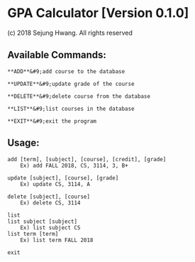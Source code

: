 # GPA Calculator [Version 0.1.0]
(c) 2018 Sejung Hwang. All rights reserved

## Available Commands:
```
**ADD**&#9;add course to the database

**UPDATE**&#9;update grade of the course

**DELETE**&#9;delete course from the database

**LIST**&#9;list courses in the database

**EXIT**&#9;exit the program
```

## Usage:
```
add [term], [subject], [course], [credit], [grade]
	Ex) add FALL 2018, CS, 3114, 3, B+

update [subject], [course], [grade]
	Ex) update CS, 3114, A

delete [subject], [course]
	Ex) delete CS, 3114

list
list subject [subject]
	Ex) list subject CS
list term [term]
	Ex) list term FALL 2018

exit
```
